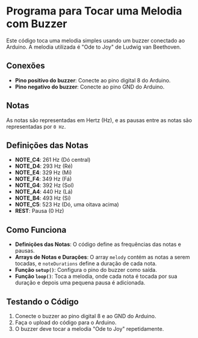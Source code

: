 # Programa para Tocar uma Melodia com Buzzer

Este código toca uma melodia simples usando um buzzer conectado ao Arduino. A melodia utilizada é "Ode to Joy" de Ludwig van Beethoven.

## Conexões

- **Pino positivo do buzzer**: Conecte ao pino digital 8 do Arduino.
- **Pino negativo do buzzer**: Conecte ao pino GND do Arduino.

## Notas

As notas são representadas em Hertz (Hz), e as pausas entre as notas são representadas por `0 Hz`.

## Definições das Notas

- **NOTE_C4**: 261 Hz (Dó central)
- **NOTE_D4**: 293 Hz (Ré)
- **NOTE_E4**: 329 Hz (Mi)
- **NOTE_F4**: 349 Hz (Fá)
- **NOTE_G4**: 392 Hz (Sol)
- **NOTE_A4**: 440 Hz (Lá)
- **NOTE_B4**: 493 Hz (Si)
- **NOTE_C5**: 523 Hz (Dó, uma oitava acima)
- **REST**: Pausa (0 Hz)

## Como Funciona

- **Definições das Notas**: O código define as frequências das notas e pausas.
- **Arrays de Notas e Durações**: O array `melody` contém as notas a serem tocadas, e `noteDurations` define a duração de cada nota.
- **Função `setup()`**: Configura o pino do buzzer como saída.
- **Função `loop()`**: Toca a melodia, onde cada nota é tocada por sua duração e depois uma pequena pausa é adicionada.

## Testando o Código

1. Conecte o buzzer ao pino digital 8 e ao GND do Arduino.
2. Faça o upload do código para o Arduino.
3. O buzzer deve tocar a melodia "Ode to Joy" repetidamente.

